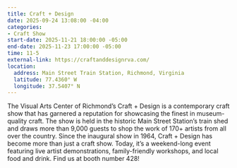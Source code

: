 ```yaml
---
title: Craft + Design
date: 2025-09-24 13:08:00 -04:00
categories:
- Craft Show
start-date: 2025-11-21 18:00:00 -05:00
end-date: 2025-11-23 17:00:00 -05:00
time: 11-5
external-link: https://craftanddesignrva.com/
location:
  address: Main Street Train Station, Richmond, Virginia
  latitude: 77.4360° W
  longitude: 37.5407° N
---
```


The Visual Arts Center of Richmond’s Craft + Design is a contemporary craft show that has garnered a reputation for showcasing the finest in museum-quality craft. The show is held in the historic Main Street Station’s train shed and draws more than 9,000 guests to shop the work of 170+ artists from all over the country. Since the inaugural show in 1964, Craft + Design has become more than just a craft show. Today, it’s a weekend-long event featuring live artist demonstrations, family-friendly workshops, and local food and drink. Find us at booth number 428!